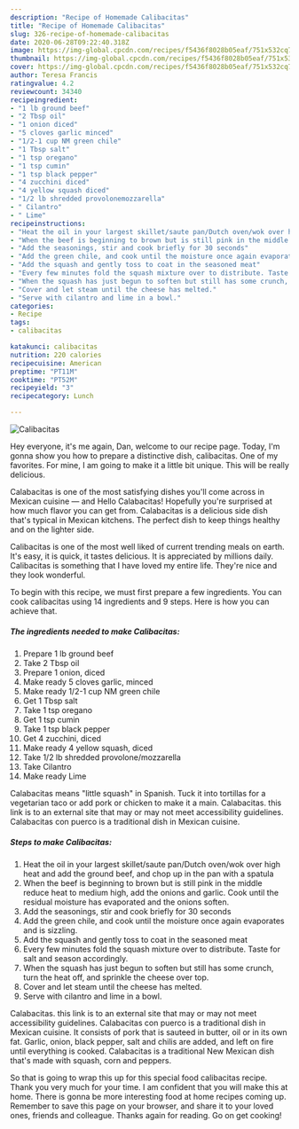 ```yaml
---
description: "Recipe of Homemade Calibacitas"
title: "Recipe of Homemade Calibacitas"
slug: 326-recipe-of-homemade-calibacitas
date: 2020-06-28T09:22:40.318Z
image: https://img-global.cpcdn.com/recipes/f5436f8028b05eaf/751x532cq70/calibacitas-recipe-main-photo.jpg
thumbnail: https://img-global.cpcdn.com/recipes/f5436f8028b05eaf/751x532cq70/calibacitas-recipe-main-photo.jpg
cover: https://img-global.cpcdn.com/recipes/f5436f8028b05eaf/751x532cq70/calibacitas-recipe-main-photo.jpg
author: Teresa Francis
ratingvalue: 4.2
reviewcount: 34340
recipeingredient:
- "1 lb ground beef"
- "2 Tbsp oil"
- "1 onion diced"
- "5 cloves garlic minced"
- "1/2-1 cup NM green chile"
- "1 Tbsp salt"
- "1 tsp oregano"
- "1 tsp cumin"
- "1 tsp black pepper"
- "4 zucchini diced"
- "4 yellow squash diced"
- "1/2 lb shredded provolonemozzarella"
- " Cilantro"
- " Lime"
recipeinstructions:
- "Heat the oil in your largest skillet/saute pan/Dutch oven/wok over high heat and add the ground beef, and chop up in the pan with a spatula"
- "When the beef is beginning to brown but is still pink in the middle reduce heat to medium high, add the onions and garlic. Cook until the residual moisture has evaporated and the onions soften."
- "Add the seasonings, stir and cook briefly for 30 seconds"
- "Add the green chile, and cook until the moisture once again evaporates and is sizzling."
- "Add the squash and gently toss to coat in the seasoned meat"
- "Every few minutes fold the squash mixture over to distribute. Taste for salt and season accordingly."
- "When the squash has just begun to soften but still has some crunch, turn the heat off, and sprinkle the cheese over top."
- "Cover and let steam until the cheese has melted."
- "Serve with cilantro and lime in a bowl."
categories:
- Recipe
tags:
- calibacitas

katakunci: calibacitas 
nutrition: 220 calories
recipecuisine: American
preptime: "PT11M"
cooktime: "PT52M"
recipeyield: "3"
recipecategory: Lunch

---
```



![Calibacitas](https://img-global.cpcdn.com/recipes/f5436f8028b05eaf/751x532cq70/calibacitas-recipe-main-photo.jpg)

Hey everyone, it's me again, Dan, welcome to our recipe page. Today, I'm gonna show you how to prepare a distinctive dish, calibacitas. One of my favorites. For mine, I am going to make it a little bit unique. This will be really delicious.

Calabacitas is one of the most satisfying dishes you&#39;ll come across in Mexican cuisine — and Hello Calabacitas! Hopefully you&#39;re surprised at how much flavor you can get from. Calabacitas is a delicious side dish that&#39;s typical in Mexican kitchens. The perfect dish to keep things healthy and on the lighter side.

Calibacitas is one of the most well liked of current trending meals on earth. It's easy, it is quick, it tastes delicious. It is appreciated by millions daily. Calibacitas is something that I have loved my entire life. They're nice and they look wonderful.


To begin with this recipe, we must first prepare a few ingredients. You can cook calibacitas using 14 ingredients and 9 steps. Here is how you can achieve that.

<!--inarticleads1-->

##### The ingredients needed to make Calibacitas:

1. Prepare 1 lb ground beef
1. Take 2 Tbsp oil
1. Prepare 1 onion, diced
1. Make ready 5 cloves garlic, minced
1. Make ready 1/2-1 cup NM green chile
1. Get 1 Tbsp salt
1. Take 1 tsp oregano
1. Get 1 tsp cumin
1. Take 1 tsp black pepper
1. Get 4 zucchini, diced
1. Make ready 4 yellow squash, diced
1. Take 1/2 lb shredded provolone/mozzarella
1. Take  Cilantro
1. Make ready  Lime


Calabacitas means &#34;little squash&#34; in Spanish. Tuck it into tortillas for a vegetarian taco or add pork or chicken to make it a main. Calabacitas. this link is to an external site that may or may not meet accessibility guidelines. Calabacitas con puerco is a traditional dish in Mexican cuisine. 

<!--inarticleads2-->

##### Steps to make Calibacitas:

1. Heat the oil in your largest skillet/saute pan/Dutch oven/wok over high heat and add the ground beef, and chop up in the pan with a spatula
1. When the beef is beginning to brown but is still pink in the middle reduce heat to medium high, add the onions and garlic. Cook until the residual moisture has evaporated and the onions soften.
1. Add the seasonings, stir and cook briefly for 30 seconds
1. Add the green chile, and cook until the moisture once again evaporates and is sizzling.
1. Add the squash and gently toss to coat in the seasoned meat
1. Every few minutes fold the squash mixture over to distribute. Taste for salt and season accordingly.
1. When the squash has just begun to soften but still has some crunch, turn the heat off, and sprinkle the cheese over top.
1. Cover and let steam until the cheese has melted.
1. Serve with cilantro and lime in a bowl.


Calabacitas. this link is to an external site that may or may not meet accessibility guidelines. Calabacitas con puerco is a traditional dish in Mexican cuisine. It consists of pork that is sauteed in butter, oil or in its own fat. Garlic, onion, black pepper, salt and chilis are added, and left on fire until everything is cooked. Calabacitas is a traditional New Mexican dish that&#39;s made with squash, corn and peppers. 

So that is going to wrap this up for this special food calibacitas recipe. Thank you very much for your time. I am confident that you will make this at home. There is gonna be more interesting food at home recipes coming up. Remember to save this page on your browser, and share it to your loved ones, friends and colleague. Thanks again for reading. Go on get cooking!

